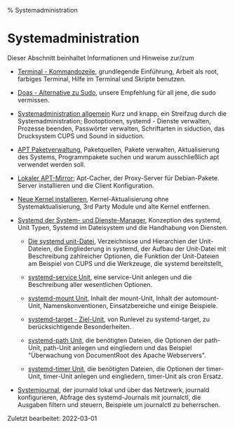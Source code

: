 % Systemadministration

# Systemadministration

Dieser Abschnitt beinhaltet Informationen und Hinweise zur/zum

+ [Terminal - Kommandozeile](0701-term-konsole_de.md#terminal---kommandozeile), grundlegende Einführung, Arbeit als root, farbiges Terminal, Hilfe im Terminal und Skripte benutzen.

+ [Doas - Alternative zu Sudo](0703-sys-admin-doas_de.md#doas---alternative-zu-sudo), unsere Empfehlung für all jene, die sudo vermissen.

+ [Systemadministration allgemein](0702-sys-admin-gen_de.md#systemadministration-allgemein) Kurz und knapp, ein Streifzug durch die Systemadministration; Bootoptionen, systemd - Dienste verwalten, Prozesse beenden, Passwörter verwalten, Schriftarten in siduction, das Drucksystem CUPS und Sound in siduction.

+ [APT Paketverwaltung](0705-sys-admin-apt_de.md#apt-paketverwaltung), Paketquellen, Pakete verwalten, Aktualisierung des Systems, Programmpakete suchen und warum ausschließlich apt verwendet werden soll. 

+ [Lokaler APT-Mirror](0706-sys-admin-apt-localmirr_de.md#lokaler-apt-mirror); Apt-Cacher, der Proxy-Server für Debian-Pakete. Server installieren und die Client Konfiguration.

+ [Neue Kernel installieren](0707-sys-admin-kern-upg_de.md#kernel-upgrade), Kernel-Aktualisierung ohne Systemaktualisierung, 3rd Party Module und alte Kernel entfernen.

+ [Systemd der System- und Dienste-Manager](0710-systemd-start_de.md#systemd-der-system--und-dienste-manager), Konzeption des systemd, Unit Typen, Systemd im Dateisystem und die Handhabung von Diensten.

    + [Die systemd unit-Datei](0711-systemd-unit-datei_de.md#systemd-unit-datei), Verzeichnisse und Hierarchien der Unit-Dateien, die Eingliederung in systemd, der Aufbau der Unit-Datei mit Beschreibung zahlreicher Optionen, die Funktion der Unit-Dateien am Beispiel von CUPS und die Werkzeuge, die systemd bereitstellt,

    + [systemd-service Unit](0712-systemd-service_de.md#systemd-service), eine service-Unit anlegen und die Beschreibung aller wesentlichen Optionen.

    + [systemd-mount Unit](0713-systemd-mount_de.md#systemd-mount), Inhalt der mount-Unit, Inhalt der automount-Unit, Namenskonventionen, Einsatzbereiche und einige Beispiele.

    + [systemd-target - Ziel-Unit](0714-systemd-target_de.md#systemd-target---ziel-unit), von Runlevel zu systemd-target, zu berücksichtigende Besonderheiten. 

    + [systemd-path Unit](0715-systemd-path_de.md#systemd-path), die benötigten Dateien, die Optionen der path-Unit, path-Unit anlegen und eingliedern und das Beispiel "Überwachung von DocumentRoot des Apache Webservers".

    + [systemd-timer Unit](0716-systemd-timer_de.md#systemd-timer), die benötigten Dateien, die Optionen der timer-Unit, timer-Unit anlegen und eingliedern, timer-Unit als cron Ersatz.

+ [Systemjournal](0717-systemd-journald_de.md#systemjournal), der journald lokal und über das Netzwerk, journald konfigurieren, Abfrage des systemd-Journals mit journalctl, die Ausgaben filtern und steuern, Beispiele um journalctl zu beherrschen.

<div id="rev">Zuletzt bearbeitet: 2022-03-01</div>
